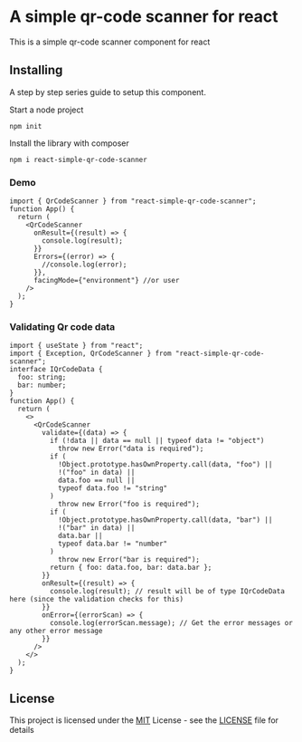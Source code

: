 # A simple qr-code scanner for react

This is a simple qr-code scanner component for react

## Installing

A step by step series guide to setup this component.

Start a node project

    npm init

Install the library with composer

    npm i react-simple-qr-code-scanner

### Demo

```tsx
import { QrCodeScanner } from "react-simple-qr-code-scanner";
function App() {
  return (
    <QrCodeScanner
      onResult={(result) => {
        console.log(result);
      }}
      Errors={(error) => {
        //console.log(error);
      }},
      facingMode={"environment"} //or user
    />
  );
}
```

### Validating Qr code data

```tsx
import { useState } from "react";
import { Exception, QrCodeScanner } from "react-simple-qr-code-scanner";
interface IQrCodeData {
  foo: string;
  bar: number;
}
function App() {
  return (
    <>
      <QrCodeScanner
        validate={(data) => {
          if (!data || data == null || typeof data != "object")
            throw new Error("data is required");
          if (
            !Object.prototype.hasOwnProperty.call(data, "foo") ||
            !("foo" in data) ||
            data.foo == null ||
            typeof data.foo != "string"
          )
            throw new Error("foo is required");
          if (
            !Object.prototype.hasOwnProperty.call(data, "bar") ||
            !("bar" in data) ||
            data.bar ||
            typeof data.bar != "number"
          )
            throw new Error("bar is required");
          return { foo: data.foo, bar: data.bar };
        }}
        onResult={(result) => {
          console.log(result); // result will be of type IQrCodeData here (since the validation checks for this)
        }}
        onError={(errorScan) => {
          console.log(errorScan.message); // Get the error messages or any other error message
        }}
      />
    </>
  );
}
```

## License

This project is licensed under the [MIT](LICENSE)
License - see the [LICENSE](LICENSE) file for
details
